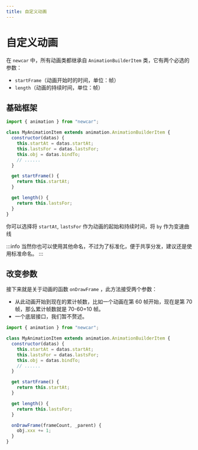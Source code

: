 ```yaml
---
title: 自定义动画
---
```


# 自定义动画

在 `newcar` 中，所有动画类都继承自 `AnimationBuilderItem` 类，它有两个必选的参数：

- `startFrame`（动画开始时的时间，单位：帧）
- `length`（动画的持续时间，单位：帧）

## 基础框架

```javascript
import { animation } from "newcar";

class MyAnimationItem extends animation.AnimationBuilderItem {
  constructor(datas) {
    this.startAt = datas.startAt;
    this.lastsFor = datas.lastsFor;
    this.obj = datas.bindTo;
    // ......
  }

  get startFrame() {
    return this.startAt;
  }

  get length() {
    return this.lastsFor;
  }
}
```

你可以选择将 `startAt`, `lastsFor` 作为动画的起始和持续时间，将 `by` 作为变速曲线

:::info
当然你也可以使用其他命名，不过为了标准化，便于共享分发，建议还是使用标准命名。
:::

## 改变参数

接下来就是关于动画的函数 `onDrawFrame` ，此方法接受两个参数：

- 从此动画开始到现在的累计帧数，比如一个动画在第 60 帧开始，现在是第 70 帧，那么累计帧数就是 70-60=10 帧。
- 一个底层接口，我们暂不赘述。

```javascript
import { animation } from "newcar";

class MyAnimationItem extends animation.AnimationBuilderItem {
  constructor(datas) {
    this.startAt = datas.startAt;
    this.lastsFor = datas.lastsFor;
    this.obj = datas.bindTo;
    // ......
  }

  get startFrame() {
    return this.startAt;
  }

  get length() {
    return this.lastsFor;
  }

  onDrawFrame(frameCount, _parent) {
    obj.xxx += 1;
  }
}
```
